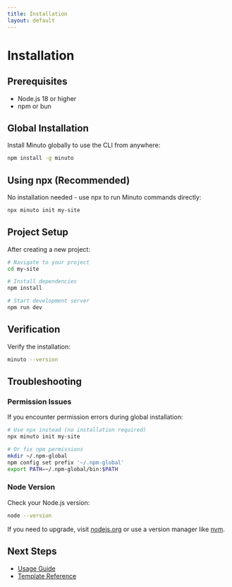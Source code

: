 ```yaml
---
title: Installation
layout: default
---
```


# Installation

## Prerequisites

- Node.js 18 or higher
- npm or bun

## Global Installation

Install Minuto globally to use the CLI from anywhere:

```bash
npm install -g minuto
```

## Using npx (Recommended)

No installation needed - use npx to run Minuto commands directly:

```bash
npx minuto init my-site
```

## Project Setup

After creating a new project:

```bash
# Navigate to your project
cd my-site

# Install dependencies
npm install

# Start development server
npm run dev
```

## Verification

Verify the installation:

```bash
minuto --version
```

## Troubleshooting

### Permission Issues

If you encounter permission errors during global installation:

```bash
# Use npx instead (no installation required)
npx minuto init my-site

# Or fix npm permissions
mkdir ~/.npm-global
npm config set prefix '~/.npm-global'
export PATH=~/.npm-global/bin:$PATH
```

### Node Version

Check your Node.js version:

```bash
node --version
```

If you need to upgrade, visit [nodejs.org](https://nodejs.org/) or use a version manager like [nvm](https://github.com/nvm-sh/nvm).

## Next Steps

- [Usage Guide](usage.html)
- [Template Reference](templates.html)
